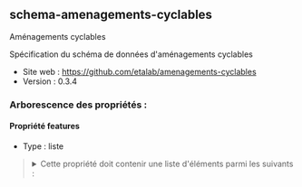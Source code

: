<MenuSchema />

## schema-amenagements-cyclables

Aménagements cyclables

Spécification du schéma de données d'aménagements cyclables

- Site web : https://github.com/etalab/amenagements-cyclables
- Version : 0.3.4

### Arborescence des propriétés :

#### Propriété features
- Type : liste

<blockquote>
<details>

<summary>Cette propriété doit contenir une liste d'éléments parmi les suivants :</summary>

#### GeoJSON Feature - Propriété features
- Valeur optionnelle
- Type : dictionnaire (clés-valeurs)

<blockquote>
<details>

<summary>Cet objet doit contenir les champs suivants :</summary>

#### Propriété properties
- Type : dictionnaire (clés-valeurs)

<blockquote>
<details>

<summary>Cet objet doit contenir les champs suivants :</summary>

#### Propriété id_local
> *Description : Identifiant unique pérenne défini par la collectivité*<br>
> *Exemple : 751AC001*
- Valeur obligatoire
- Type : chaîne de caractères

#### Propriété reseau_loc
> *Description : Type de réseau structurant local auquel l'aménagement appartient*<br>
> *Exemple : Structurant*
- Valeur optionnelle
- Type : chaîne de caractères
- Valeurs autorisées :
   - REV
   - Structurant
   - Autre

#### Propriété nom_loc
- Type : liste

<blockquote>
<details>

<summary>Cette propriété doit contenir une liste d'éléments parmi les suivants :</summary>

#### Propriété nom_loc
> *Description : Nom et numéro des itinéraires locaux*<br>
> *Exemple : V1*
- Valeur optionnelle
- Type : chaîne de caractères

</details>
</blockquote>

#### Propriété id_osm
> *Description : Identifiant de l'aménagement sur OSM*<br>
> *Exemple : 7746952719*
- Valeur optionnelle
- Type : chaîne de caractères

#### Propriété num_iti
> *Description : Numéro des itinéraires, des EuroVelo au schéma départementaux, auxquels le segment appartient. Séparé par « : »*<br>
> *Exemple : 0001:0006:0045:*
- Valeur optionnelle
- Type : chaîne de caractères

#### Propriété code_com_d
> *Description : Code INSEE de la commune (5 caractères alphanumériques) sur la voie de droite*<br>
> *Exemple : 75114*
- Valeur obligatoire
- Type : chaîne de caractères
- Motif : `^([013-9]\d|2[AB1-9])\d{3}`

#### Propriété ame_d
> *Description : Type d'aménagement présent sur la voie de droite*<br>
> *Exemple : BANDE CYCLABLE*
- Valeur obligatoire
- Type : chaîne de caractères
- Valeurs autorisées :
   - PISTE CYCLABLE
   - BANDE CYCLABLE
   - DOUBLE SENS CYCLABLE PISTE
   - DOUBLE SENS CYCLABLE BANDE
   - DOUBLE SENS CYCLABLE NON MATERIALISE
   - VOIE VERTE
   - VELO RUE
   - COULOIR BUS+VELO
   - RAMPE
   - GOULOTTE
   - AMENAGEMENT MIXTE PIETON VELO HORS VOIE VERTE
   - CHAUSSEE A VOIE CENTRALE BANALISEE
   - ACCOTEMENT REVETU HORS CVCB
   - AUCUN
   - AUTRE

#### Propriété regime_d
> *Description : Régime présent sur la voie de droite*<br>
> *Exemple : AIRE PIETONNE*
- Valeur optionnelle
- Type : chaîne de caractères
- Valeurs autorisées :
   - ZONE 30
   - AIRE PIETONNE
   - ZONE DE RENCONTRE
   - EN AGGLOMERATION
   - HORS AGGLOMERATION
   - AUTRE

#### Propriété sens_d
> *Description : Sens de circulation pour les cyclistes sur la voie de droite*<br>
> *Exemple : UNIDIRECTIONNEL*
- Valeur optionnelle
- Type : chaîne de caractères
- Valeurs autorisées :
   - UNIDIRECTIONNEL
   - BIDIRECTIONNEL

#### Propriété largeur_d
> *Description : Largeur hors marquage minimale utile de la voie de droite réservée au cycliste, en mètre. La largeur du marquage est exclue*<br>
> *Exemple : 3*
- Valeur optionnelle
- Type : nombre

#### Propriété local_d
> *Description : Emplacement de l'aménagement sur la voie de droite*<br>
> *Exemple : TROTTOIR*
- Valeur optionnelle
- Type : chaîne de caractères
- Valeurs autorisées :
   - TROTTOIR
   - INTERMEDIAIRE
   - CHAUSSEE

#### Propriété statut_d
> *Description : Niveau de réalisation de l'infrastructure sur la voie de droite*<br>
> *Exemple : PROVISOIRE*
- Valeur optionnelle
- Type : chaîne de caractères
- Valeurs autorisées :
   - EN TRAVAUX
   - EN SERVICE
   - PROVISOIRE

#### Propriété revet_d
> *Description : Type de revêtement de l'aménagement sur la voie de droite*<br>
> *Exemple : LISSE*
- Valeur optionnelle
- Type : chaîne de caractères
- Valeurs autorisées :
   - LISSE
   - RUGUEUX
   - MEUBLE

#### Propriété code_com_g
> *Description : Code INSEE de la commune (5 caractères alphanumériques) sur la voie de gauche*<br>
> *Exemple : 75115*
- Valeur obligatoire
- Type : chaîne de caractères
- Motif : `^([013-9]\d|2[AB1-9])\d{3}`

#### Propriété ame_g
> *Description : Type d'aménagement présent sur la voie de gauche*<br>
> *Exemple : BANDE CYCLABLE*
- Valeur obligatoire
- Type : chaîne de caractères
- Valeurs autorisées :
   - PISTE CYCLABLE
   - BANDE CYCLABLE
   - DOUBLE SENS CYCLABLE PISTE
   - DOUBLE SENS CYCLABLE BANDE
   - DOUBLE SENS CYCLABLE NON MATERIALISE
   - VOIE VERTE
   - VELO RUE
   - COULOIR BUS+VELO
   - RAMPE
   - GOULOTTE
   - AMENAGEMENT MIXTE PIETON VELO HORS VOIE VERTE
   - CHAUSSEE A VOIE CENTRALE BANALISEE
   - ACCOTEMENT REVETU HORS CVCB
   - AUCUN
   - AUTRE

#### Propriété regime_g
> *Description : Régime présent sur la voie de gauche*<br>
> *Exemple : AIRE PIETONNE*
- Valeur optionnelle
- Type : chaîne de caractères
- Valeurs autorisées :
   - ZONE 30
   - AIRE PIETONNE
   - ZONE DE RENCONTRE
   - EN AGGLOMERATION
   - HORS AGGLOMERATION
   - AUTRE

#### Propriété sens_g
> *Description : Sens de circulation pour les cyclistes sur la voie de gauche*<br>
> *Exemple : UNIDIRECTIONNEL*
- Valeur optionnelle
- Type : chaîne de caractères
- Valeurs autorisées :
   - UNIDIRECTIONNEL
   - BIDIRECTIONNEL

#### Propriété largeur_g
> *Description : Largeur hors marquage minimale utile de la voie de gauche réservée au cycliste, en mètre. La largeur du marquage est exclue*<br>
> *Exemple : 4.1*
- Valeur optionnelle
- Type : nombre

#### Propriété local_g
> *Description : Emplacement de l'aménagement sur la voie de gauche*<br>
> *Exemple : TROTTOIR*
- Valeur optionnelle
- Type : chaîne de caractères
- Valeurs autorisées :
   - TROTTOIR
   - INTERMEDIAIRE
   - CHAUSSEE

#### Propriété statut_g
> *Description : Niveau de réalisation de l'infrastructure sur la voie de gauche*<br>
> *Exemple : PROVISOIRE*
- Valeur optionnelle
- Type : chaîne de caractères
- Valeurs autorisées :
   - EN TRAVAUX
   - EN SERVICE
   - PROVISOIRE

#### Propriété revet_g
> *Description : Type de revêtement de l'aménagement sur la voie de gauche*<br>
> *Exemple : LISSE*
- Valeur optionnelle
- Type : chaîne de caractères
- Valeurs autorisées :
   - LISSE
   - RUGUEUX
   - MEUBLE

#### Propriété access_ame
> *Description : Accessibilité des aménagements par type de véhicule à deux roues non motorisé*<br>
> *Exemple : VTT*
- Valeur optionnelle
- Type : chaîne de caractères
- Valeurs autorisées :
   - ROLLER
   - VELO DE ROUTE
   - VTC
   - VTT

#### Propriété date_maj
> *Description : Date de dernière mise à jour des données du segment. Notation ISO 8601, format AAAA-MM-JJ*<br>
> *Exemple : 2020-08-15*
- Valeur optionnelle
- Type : chaîne de caractères

#### Propriété trafic_vit
> *Description : Vitesse maximale autorisée pour le trafic adjacent à l'aménagement, en km/h. La vitesse 5 km/h correspond à une vitesse à l'allure du pas*<br>
> *Exemple : 80*
- Valeur optionnelle
- Type : nombre entier

#### Propriété lumiere
> *Description : Aménagement éclairé*<br>
> *Exemple : True*
- Valeur optionnelle
- Type : booléen

#### Propriété d_service
> *Description : Date de mise en oeuvre de l'aménagement (AAAA)*<br>
> *Exemple : 2015*
- Valeur optionnelle
- Type : nombre

#### Propriété comm
> *Description : Remarques éventuelles au sujet de l'aménagement*<br>
> *Exemple : forte pente sur 10 mètres*
- Valeur optionnelle
- Type : chaîne de caractères

#### Propriété source
> *Description : Entité ayant fourni les données*<br>
> *Exemple : Ville de Paris*
- Valeur optionnelle
- Type : chaîne de caractères

#### Propriété project_c
> *Description : Projection cartographique de la donnée source*<br>
> *Exemple : Peters*
- Valeur optionnelle
- Type : chaîne de caractères

#### Propriété ref_geo
> *Description : Référentiel géographique utilisé*<br>
> *Exemple : Bdortho*
- Valeur optionnelle
- Type : chaîne de caractères

</details>
</blockquote>

</details>
</blockquote>

</details>
</blockquote>

